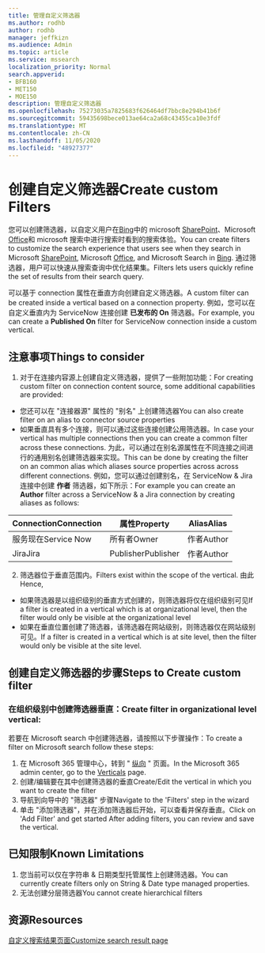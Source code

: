 ```yaml
---
title: 管理自定义筛选器
ms.author: rodhb
author: rodhb
manager: jeffkizn
ms.audience: Admin
ms.topic: article
ms.service: mssearch
localization_priority: Normal
search.appverid:
- BFB160
- MET150
- MOE150
description: 管理自定义筛选器
ms.openlocfilehash: 75273035a7825683f626464df7bbc8e294b41b6f
ms.sourcegitcommit: 59435698bece013ae64ca2a68c43455ca10e3fdf
ms.translationtype: MT
ms.contentlocale: zh-CN
ms.lasthandoff: 11/05/2020
ms.locfileid: "48927377"
---
```

# <a name="create-custom-filters"></a><span data-ttu-id="8fc12-103">创建自定义筛选器</span><span class="sxs-lookup"><span data-stu-id="8fc12-103">Create custom Filters</span></span>

<span data-ttu-id="8fc12-104">您可以创建筛选器，以自定义用户在[Bing](https://bing.com)中的 microsoft [SharePoint](https://sharepoint.com/)、Microsoft [Office](https://office.com)和 microsoft 搜索中进行搜索时看到的搜索体验。</span><span class="sxs-lookup"><span data-stu-id="8fc12-104">You can create filters to customize the search experience that users see when they search in Microsoft [SharePoint](https://sharepoint.com/), Microsoft [Office](https://office.com), and Microsoft Search in [Bing](https://bing.com).</span></span> <span data-ttu-id="8fc12-105">通过筛选器，用户可以快速从搜索查询中优化结果集。</span><span class="sxs-lookup"><span data-stu-id="8fc12-105">Filters lets users quickly refine the set of results from their search query.</span></span>

<span data-ttu-id="8fc12-106">可以基于 connection 属性在垂直方向创建自定义筛选器。</span><span class="sxs-lookup"><span data-stu-id="8fc12-106">A custom filter can be created inside a vertical based on a connection property.</span></span> <span data-ttu-id="8fc12-107">例如，您可以在自定义垂直内为 ServiceNow 连接创建 **已发布的 On** 筛选器。</span><span class="sxs-lookup"><span data-stu-id="8fc12-107">For example, you can create a **Published On** filter for ServiceNow connection inside a custom vertical.</span></span>

## <a name="things-to-consider"></a><span data-ttu-id="8fc12-108">注意事项</span><span class="sxs-lookup"><span data-stu-id="8fc12-108">Things to consider</span></span>

1. <span data-ttu-id="8fc12-109">对于在连接内容源上创建自定义筛选器，提供了一些附加功能：</span><span class="sxs-lookup"><span data-stu-id="8fc12-109">For creating custom filter on connection content source, some additional capabilities are provided:</span></span>
- <span data-ttu-id="8fc12-110">您还可以在 "连接器源" 属性的 "别名" 上创建筛选器</span><span class="sxs-lookup"><span data-stu-id="8fc12-110">You can also create filter on an alias to connector source properties</span></span>
- <span data-ttu-id="8fc12-111">如果垂直具有多个连接，则可以通过这些连接创建公用筛选器。</span><span class="sxs-lookup"><span data-stu-id="8fc12-111">In case your vertical has multiple connections then you can create a common filter across these connections.</span></span> <span data-ttu-id="8fc12-112">为此，可以通过在别名源属性在不同连接之间进行的通用别名创建筛选器来实现。</span><span class="sxs-lookup"><span data-stu-id="8fc12-112">This can be done by creating the filter on an common alias which aliases source properties across across different connections.</span></span> <span data-ttu-id="8fc12-113">例如，您可以通过创建别名，在 ServiceNow & Jira 连接中创建 **作者** 筛选器，如下所示：</span><span class="sxs-lookup"><span data-stu-id="8fc12-113">For example you can create an **Author** filter across a ServiceNow & a Jira connection by creating aliases as follows:</span></span>

| <span data-ttu-id="8fc12-114">Connection</span><span class="sxs-lookup"><span data-stu-id="8fc12-114">Connection</span></span> | <span data-ttu-id="8fc12-115">属性</span><span class="sxs-lookup"><span data-stu-id="8fc12-115">Property</span></span> | <span data-ttu-id="8fc12-116">Alias</span><span class="sxs-lookup"><span data-stu-id="8fc12-116">Alias</span></span> |
| --- | --- | --- |
| <span data-ttu-id="8fc12-117">服务现在</span><span class="sxs-lookup"><span data-stu-id="8fc12-117">Service Now</span></span> | <span data-ttu-id="8fc12-118">所有者</span><span class="sxs-lookup"><span data-stu-id="8fc12-118">Owner</span></span> | <span data-ttu-id="8fc12-119">作者</span><span class="sxs-lookup"><span data-stu-id="8fc12-119">Author</span></span> |
| <span data-ttu-id="8fc12-120">Jira</span><span class="sxs-lookup"><span data-stu-id="8fc12-120">Jira</span></span> | <span data-ttu-id="8fc12-121">Publisher</span><span class="sxs-lookup"><span data-stu-id="8fc12-121">Publisher</span></span> | <span data-ttu-id="8fc12-122">作者</span><span class="sxs-lookup"><span data-stu-id="8fc12-122">Author</span></span> |

2. <span data-ttu-id="8fc12-123">筛选器位于垂直范围内。</span><span class="sxs-lookup"><span data-stu-id="8fc12-123">Filters exist within the scope of the vertical.</span></span> <span data-ttu-id="8fc12-124">由此</span><span class="sxs-lookup"><span data-stu-id="8fc12-124">Hence,</span></span>  
- <span data-ttu-id="8fc12-125">如果筛选器是以组织级别的垂直方式创建的，则筛选器将仅在组织级别可见</span><span class="sxs-lookup"><span data-stu-id="8fc12-125">If a filter is created in a vertical which is at organizational level, then the filter would only be visible at the organizational level</span></span>
- <span data-ttu-id="8fc12-126">如果在垂直位置创建了筛选器，该筛选器在网站级别，则筛选器仅在网站级别可见。</span><span class="sxs-lookup"><span data-stu-id="8fc12-126">If a filter is created in a vertical which is at site level, then the filter would only be visible at the site level.</span></span>

## <a name="steps-to-create-custom-filter"></a><span data-ttu-id="8fc12-127">创建自定义筛选器的步骤</span><span class="sxs-lookup"><span data-stu-id="8fc12-127">Steps to Create custom filter</span></span>

### <a name="create-filter-in-organizational-level-vertical"></a><span data-ttu-id="8fc12-128">在组织级别中创建筛选器垂直：</span><span class="sxs-lookup"><span data-stu-id="8fc12-128">Create filter in organizational level vertical:</span></span>

<span data-ttu-id="8fc12-129">若要在 Microsoft search 中创建筛选器，请按照以下步骤操作：</span><span class="sxs-lookup"><span data-stu-id="8fc12-129">To create a filter on Microsoft search follow these steps:</span></span>

1. <span data-ttu-id="8fc12-130">在 Microsoft 365 管理中心，转到 " [纵向](https://admin.microsoft.com/Adminportal/Home#/MicrosoftSearch/verticals) " 页面。</span><span class="sxs-lookup"><span data-stu-id="8fc12-130">In the Microsoft 365 admin center, go to the [Verticals](https://admin.microsoft.com/Adminportal/Home#/MicrosoftSearch/verticals) page.</span></span>
2. <span data-ttu-id="8fc12-131">创建/编辑要在其中创建筛选器的垂直</span><span class="sxs-lookup"><span data-stu-id="8fc12-131">Create/Edit the vertical in which you want to create the filter</span></span>
3. <span data-ttu-id="8fc12-132">导航到向导中的 "筛选器" 步骤</span><span class="sxs-lookup"><span data-stu-id="8fc12-132">Navigate to the 'Filters' step in the wizard</span></span>
4. <span data-ttu-id="8fc12-133">单击 "添加筛选器"，并在添加筛选器后开始，可以查看并保存垂直。</span><span class="sxs-lookup"><span data-stu-id="8fc12-133">Click on 'Add Filter' and get started After adding filters, you can review and save the vertical.</span></span>

## <a name="known-limitations"></a><span data-ttu-id="8fc12-134">已知限制</span><span class="sxs-lookup"><span data-stu-id="8fc12-134">Known Limitations</span></span>

1. <span data-ttu-id="8fc12-135">您当前可以仅在字符串 & 日期类型托管属性上创建筛选器。</span><span class="sxs-lookup"><span data-stu-id="8fc12-135">You can currently create filters only on String & Date type managed properties.</span></span>
2. <span data-ttu-id="8fc12-136">无法创建分层筛选器</span><span class="sxs-lookup"><span data-stu-id="8fc12-136">You cannot create hierarchical filters</span></span>

## <a name="resources"></a><span data-ttu-id="8fc12-137">资源</span><span class="sxs-lookup"><span data-stu-id="8fc12-137">Resources</span></span>

[<span data-ttu-id="8fc12-138">自定义搜索结果页面</span><span class="sxs-lookup"><span data-stu-id="8fc12-138">Customize search result page</span></span>](customize-search-page.md)